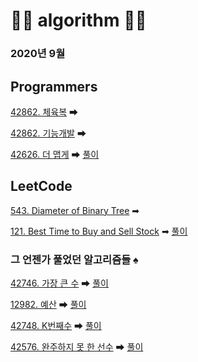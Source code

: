 # 🌟🌟 algorithm 🌟🌟

### 2020년 9월

## Programmers
[42862. 체육복](https://programmers.co.kr/learn/courses/30/lessons/42862) ➡ 

[42862. 기능개발](https://programmers.co.kr/learn/courses/30/lessons/42586) ➡ 

[42626. 더 맵게](https://programmers.co.kr/learn/courses/30/lessons/42626) ➡ [풀이](https://tudiiii.github.io/TudyDev/Algorithm/Programmers_42626)

## LeetCode
[543. Diameter of Binary Tree](https://leetcode.com/problems/diameter-of-binary-tree/) ➡ 

[121. Best Time to Buy and Sell Stock](https://leetcode.com/problems/best-time-to-buy-and-sell-stock/) ➡ [풀이](https://github.com/tudiiii/algorithm/blob/master/leetcode/src/Leetcode_121.java)

### 그 언젠가 풀었던 알고리즘들 ♠
[42746. 가장 큰 수](https://programmers.co.kr/learn/courses/30/lessons/42746)  ➡ [풀이](https://github.com/tudiiii/algorithm/blob/master/programmers/src/BigNum.java)

[12982. 예산](https://programmers.co.kr/learn/courses/30/lessons/12982)  ➡ [풀이](https://github.com/tudiiii/algorithm/blob/master/programmers/src/Budget.java)

[42748. K번째수](https://programmers.co.kr/learn/courses/30/lessons/42748)  ➡ [풀이](https://github.com/tudiiii/algorithm/blob/master/programmers/src/KthNum.java)

[42576. 완주하지 못 한 선수](https://programmers.co.kr/learn/courses/30/lessons/42576)  ➡ [풀이](https://github.com/tudiiii/algorithm/blob/master/programmers/src/CompletionPlayer.java)


